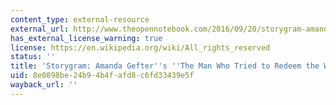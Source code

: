 ```yaml
---
content_type: external-resource
external_url: http://www.theopennotebook.com/2016/09/20/storygram-amanda-gefters-the-man-who-tried-to-redeem-the-world-with-logic/
has_external_license_warning: true
license: https://en.wikipedia.org/wiki/All_rights_reserved
status: ''
title: 'Storygram: Amanda Gefter''s ''The Man Who Tried to Redeem the World with Logic'''
uid: 8e0898be-24b9-4b4f-afd8-c6fd33439e5f
wayback_url: ''
---
```


